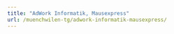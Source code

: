 ```yaml
---
title: "AdWork Informatik, Mausexpress"
url: /muenchwilen-tg/adwork-informatik-mausexpress/
---
```

